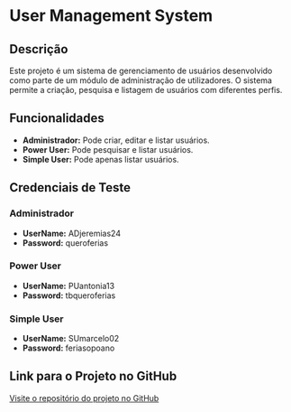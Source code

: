 ﻿# User Management System

## Descrição

Este projeto é um sistema de gerenciamento de usuários desenvolvido como parte de um módulo de administração de utilizadores. O sistema permite a criação, pesquisa e listagem de usuários com diferentes perfis.

## Funcionalidades

- **Administrador:** Pode criar, editar e listar usuários.
- **Power User:** Pode pesquisar e listar usuários.
- **Simple User:** Pode apenas listar usuários.

## Credenciais de Teste

### Administrador
- **UserName:** ADjeremias24
- **Password:** queroferias

### Power User
- **UserName:** PUantonia13
- **Password:** tbqueroferias

### Simple User
- **UserName:** SUmarcelo02
- **Password:** feriasopoano

## Link para o Projeto no GitHub

[Visite o repositório do projeto no GitHub](https://github.com/PJSMDev/CA_RS11_P2-2_PauloMelo)

